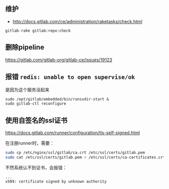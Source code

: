 

## 维护

- http://docs.gitlab.com/ce/administration/raketasks/check.html

```
gitlab-rake gitlab:repo:check
```


## 删除pipeline

https://gitlab.com/gitlab-org/gitlab-ce/issues/19123

## 报错 `redis: unable to open supervise/ok`

是因为这个服务没起来

```
sudo /opt/gitlab/embedded/bin/runsvdir-start &
sudo gitlab-ctl reconfigure
```

## 使用自签名的ssl证书

https://docs.gitlab.com/runner/configuration/tls-self-signed.html

在注册runner时，需要：

```sh
sudo cp /etc/nginx/ssl/gitlab/ca.crt /etc/ssl/certs/gitlab.pem
sudo cat /etc/ssl/certs/gitlab.pem > /etc/ssl/certs/ca-certificates.crt
```

不然系统认不到证书，会报错：

```
...
x509: certificate signed by unknown authority
```